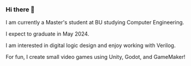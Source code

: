 ### Hi there 👋

I am currently a Master's student at BU studying Computer Engineering.

I expect to graduate in May 2024.

I am interested in digital logic design and enjoy working with Verilog.

For fun, I create small video games using Unity, Godot, and GameMaker!

<!--
**AidanNowa/AidanNowa** is a ✨ _special_ ✨ repository because its `README.md` (this file) appears on your GitHub profile.

Here are some ideas to get you started:

- 🔭 I’m currently working on ...
- 🌱 I’m currently learning ...
- 👯 I’m looking to collaborate on ...
- 🤔 I’m looking for help with ...
- 💬 Ask me about ...
- 📫 How to reach me: ...
- 😄 Pronouns: ...
- ⚡ Fun fact: ...
-->
